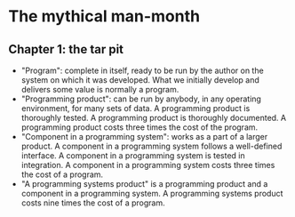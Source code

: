 # The mythical man-month

## Chapter 1: the tar pit

* "Program": complete in itself, ready to be run by the author on the system on which it was developed.
  What we initially develop and delivers some value is normally a program.
* "Programming product": can be run by anybody, in any operating environment, for many sets of data.
  A programming product is thoroughly tested.
  A programming product is thoroughly documented.
  A programming product costs three times the cost of the program.
* "Component in a programming system": works as a part of a larger product.
  A component in a programming system follows a well-defined interface.
  A component in a programming system is tested in integration.
  A component in a programming system costs three times the cost of a program.
* "A programming systems product" is a programming product and a component in a programming system.
  A programming systems product costs nine times the cost of a program.
